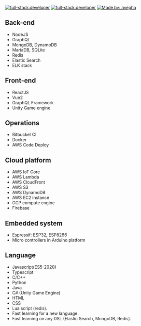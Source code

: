 [![full-stack:developer](https://img.shields.io/badge/Full%20Stack-developer-green)](https://avepha.me) 
[![full-stack:developer](https://img.shields.io/badge/Embedded%20-system-orange)](https://avepha.me)
[![Made by: avepha](https://img.shields.io/badge/Made%20by-avepha-brightgreen)](https://avepha.me)  
## **Back-end**
- NodeJS
- GraphQL 
- MongoDB, DynamoDB
- MariaDB, SQLite
- Redis
- Elastic Search
- ELK stack

## **Front-end**
- ReactJS
- Vue2
- GraphQL Framework
- Unity Game engine

## **Operations**
- Bitbucket CI
- Docker
- AWS Code Deploy

## **Cloud platform**
- AWS IoT Core
- AWS Lambda
- AWS CloudFront
- AWS S3
- AWS DynamoDB
- AWS EC2 instance
- GCP compute engine
- Firebase

## **Embedded system**
- Espressif: ESP32, ESP8266
- Micro controllers in Arduino platform

## **Language**
- Javascript(ES5-2020)
- Typescript
- C/C++
- Python
- Java
- C# (Unity Game Engine)
- HTML
- CSS
- Lua script (redis).
- Fast learning for a new language.
- Fast learning on any DSL (Elastic Search, MongoDB, Redis).
